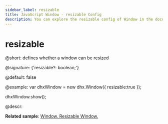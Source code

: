 ```yaml
---
sidebar_label: resizable
title: JavaScript Window - resizable Config 
description: You can explore the resizable config of Window in the documentation of the DHTMLX JavaScript UI library. Browse developer guides and API reference, try out code examples and live demos, and download a free 30-day evaluation version of DHTMLX Suite 7.
---
```


# resizable

@short: defines whether a window can be resized

@signature: {'resizable?: boolean;'}

@default: false

@example:
var dhxWindow = new dhx.Window({
    resizable:true
});

dhxWindow.show();

@descr:

**Related sample**: [Window. Resizable Window.](https://snippet.dhtmlx.com/1suzi8gj)

[comment]: # (@related: window/how_to_start.md window/configuration.md#resizing)
